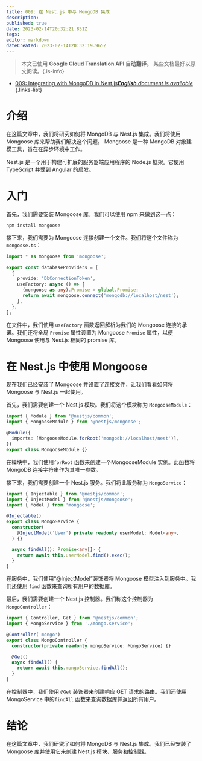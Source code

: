 ```yaml
---
title: 009: 在 Nest.js 中与 MongoDB 集成
description: 
published: true
date: 2023-02-14T20:32:21.851Z
tags: 
editor: markdown
dateCreated: 2023-02-14T20:32:19.965Z
---
```


> 本文已使用 **Google Cloud Translation API 自动翻译**。
某些文档最好以原文阅读。{.is-info}



- [009: Integrating with MongoDB in Nest.js***English** document is available*](/en/Knowledge-base/Nest-js/Learning/009-integrating-with-mongodb-in-nest-js)
{.links-list}


# 介绍
在这篇文章中，我们将研究如何将 MongoDB 与 Nest.js 集成。我们将使用 Mongoose 库来帮助我们解决这个问题。 Mongoose 是一种 MongoDB 对象建模工具，旨在在异步环境中工作。

Nest.js 是一个用于构建可扩展的服务器端应用程序的 Node.js 框架。它使用 TypeScript 并受到 Angular 的启发。

# 入门
首先，我们需要安装 Mongoose 库。我们可以使用 npm 来做到这一点：

```
npm install mongoose
```

接下来，我们需要为 Mongoose 连接创建一个文件。我们将这个文件称为```mongoose.ts```：

```typescript
import * as mongoose from 'mongoose';

export const databaseProviders = [
  {
    provide: 'DbConnectionToken',
    useFactory: async () => {
      (mongoose as any).Promise = global.Promise;
      return await mongoose.connect('mongodb://localhost/nest');
    },
  },
];
```

在文件中，我们使用 ```useFactory``` 函数返回解析为我们的 Mongoose 连接的承诺。我们还将全局 ```Promise``` 属性设置为 Mongoose ```Promise``` 属性，以便 Mongoose 使用与 Nest.js 相同的 promise 库。

# 在 Nest.js 中使用 Mongoose
现在我们已经安装了 Mongoose 并设置了连接文件，让我们看看如何将 Mongoose 与 Nest.js 一起使用。

首先，我们需要创建一个 Nest.js 模块。我们将这个模块称为 ```MongooseModule```：

```typescript
import { Module } from '@nestjs/common';
import { MongooseModule } from '@nestjs/mongoose';

@Module({
  imports: [MongooseModule.forRoot('mongodb://localhost/nest')],
})
export class MongooseModule {}
```

在模块中，我们使用```forRoot``` 函数来创建一个MongooseModule 实例。此函数将 MongoDB 连接字符串作为其唯一参数。

接下来，我们需要创建一个 Nest.js 服务。我们将此服务称为 ```MongoService```：

```typescript
import { Injectable } from '@nestjs/common';
import { InjectModel } from '@nestjs/mongoose';
import { Model } from 'mongoose';

@Injectable()
export class MongoService {
  constructor(
    @InjectModel('User') private readonly userModel: Model<any>,
  ) {}

  async findAll(): Promise<any[]> {
    return await this.userModel.find().exec();
  }
}
```

在服务中，我们使用“@InjectModel”装饰器将 Mongoose 模型注入到服务中。我们还使用 ```find``` 函数来查询所有用户的数据库。

最后，我们需要创建一个 Nest.js 控制器。我们称这个控制器为```MongoController```：

```typescript
import { Controller, Get } from '@nestjs/common';
import { MongoService } from './mongo.service';

@Controller('mongo')
export class MongoController {
  constructor(private readonly mongoService: MongoService) {}

  @Get()
  async findAll() {
    return await this.mongoService.findAll();
  }
}
```

在控制器中，我们使用 ```@Get``` 装饰器来创建响应 GET 请求的路由。我们还使用 MongoService 中的```findAll``` 函数来查询数据库并返回所有用户。

# 结论
在这篇文章中，我们研究了如何将 MongoDB 与 Nest.js 集成。我们已经安装了 Mongoose 库并使用它来创建 Nest.js 模块、服务和控制器。